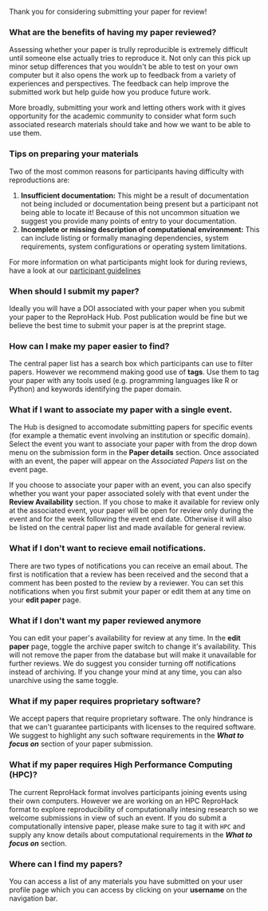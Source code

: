 Thank you for considering submitting your paper for review!

### What are the benefits of having my paper reviewed?

Assessing whether your paper is trully reproducible is extremely difficult until someone else actually tries to reproduce it. Not only can this pick up minor setup differences that you wouldn't be able to test on your own computer but it also opens the work up to feedback from a variety of experiences and perspectives. The feedback can help improve the submitted work but help guide how you produce future work. 

More broadly, submitting your work and letting others work with it gives opportunity for the academic community to consider what form such associated research materials should take and how we want to be able to use them.

### Tips on preparing your materials

Two of the most common reasons for participants having difficulty with reproductions are:

1. **Insufficient documentation:**
    This might be a result of documentation not being included or documentation being present but a participant not being able to locate it! Because of this not uncommon situation we suggest you provide many points of entry to your documentation.
2. **Incomplete or missing description of computational environment:**
    This can include listing or formally managing dependencies, system requirements, system configurations or operating system limitations.

For more information on what participants might look for during reviews, have a look at our [participant guidelines](participant_guidelines)


### When should I submit my paper?

Ideally you will have a DOI associated with your paper when you submit your paper to the ReproHack Hub. Post publication would be fine but we believe the best time to submit your paper is at the preprint stage. 

### How can I make my paper easier to find?

The central paper list has a search box which participants can use to filter papers. However we recommend making good use of **tags**. Use them to tag your paper with any tools used (e.g. programming languages like R or Python) and keywords identifying the paper domain.


### What if I want to associate my paper with a single event.

The Hub is designed to accomodate submitting papers for specific events (for example a thematic event involving an institution or specific domain). Select the event you want to associate your paper with from the drop down menu on the submission form in the **Paper details** section. Once associated with an event, the paper will appear on the *Associated Papers* list on the event page. 

If you choose to associate your paper with an event, you can also specify whether you want your paper associated solely with that event under the **Review Availability** section. If you chose to make it available for review only at the associated event, your paper will be open for review only during the event and for the week following the event end date. Otherwise it will also be listed on the central paper list and made available for general review.

### What if I don't want to recieve email notifications.

There are two types of notifications you can receive an email about. The first is notification that a review has been received and the second that a comment has been posted to the review by a reviewer. You can set this notifications when you first submit your paper or edit them at any time on your **edit paper** <i class="bi-pencil-fill"></i> page.


### What if I don't want my paper reviewed anymore

You can edit your paper's availability for review at any time. In the **edit paper** <i class="bi-pencil-fill"></i> page, toggle the archive paper switch to change it's availability. This will not remove the paper from the database but will make it unavailable for further reviews. We do suggest you consider turning off notifications instead of archiving. If you change your mind at any time, you can also unarchive using the same toggle. 



### What if my paper requires proprietary software?

We accept papers that require proprietary software. The only hindrance is that we can't guarantee participants with licenses to the required software. We suggest to highlight any such software requirements in the ***What to focus on*** section of your paper submission.


### What if my paper requires High Performance Computing (HPC)?

The current ReproHack format involves participants joining events using their own computers. However we are working on an HPC ReproHack format to explore reproducibility of computationally intesing research so we welcome submissions in view of such an event. If you do submit a computationally intensive paper, please make sure to tag it with `HPC` and supply any know details about computational requirements in the ***What to focus on*** section.

### Where can I find my papers?

You can access a list of any materials you have submitted on your user profile page which you can access by clicking on your <strong><i class="bi-person-fill"></i> username</strong> on the navigation bar.
